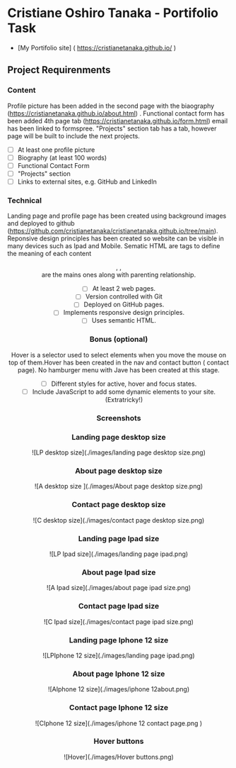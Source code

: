 # Cristiane Oshiro Tanaka - Portifolio Task
- [My Portifolio site] ( https://cristianetanaka.github.io/ )
## Project Requirenments
### Content
Profile picture has been added in the second page with the biaography  (https://cristianetanaka.github.io/about.html) . Functional contact form has been added 4th page tab (https://cristianetanaka.github.io/form.html) email has been linked to formspree. "Projects" section tab has a tab, however page will be built to include the next projects.
- [ ] At least one profile picture
- [ ] Biography (at least 100 words)
- [ ] Functional Contact Form
- [ ] "Projects" section
- [ ] Links to external sites, e.g. GitHub and LinkedIn
### Technical
Landing page and profile page has been created using background images and deployed to github (https://github.com/cristianetanaka/cristianetanaka.github.io/tree/main). Reponsive design principles has been created so website can be visible in many devices such as Ipad and Mobile.  Sematic HTML are tags to define the meaning of each content <header> , <body>, <footer> are the mains ones along with parenting relationship.
- [ ] At least 2 web pages.
- [ ] Version controlled with Git
- [ ] Deployed on GitHub pages.
- [ ] Implements responsive design principles.
- [ ] Uses semantic HTML.
### Bonus (optional) 
Hover is a selector used to select elements when you move the mouse on top of them.Hover has been created in the nav and contact button ( contact page). No hamburger menu with Jave has been created at this stage. 
- [ ] Different styles for active, hover and focus states.
- [ ] Include JavaScript to add some dynamic elements to your site. (Extratricky!)
### Screenshots

### Landing page desktop size
![LP desktop size](./images/landing page desktop size.png)
### About page desktop size
![A desktop size ](./images/About page desktop size.png)
### Contact page desktop size
![C desktop size](./images/contact page desktop size.png)
### Landing page Ipad size
![LP Ipad size](./images/landing page ipad.png)
### About page Ipad size
![A Ipad size](./images/about page ipad size.png)
### Contact page Ipad size
![C Ipad size](./images/contact page ipad size.png)
### Landing page   Iphone 12 size
![LPIphone 12 size](./images/landing page ipad.png)
### About page  Iphone 12 size
![AIphone 12 size](./images/iphone 12about.png)
### Contact page  Iphone 12 size
![CIphone 12 size](./images/iphone 12 contact page.png  )
### Hover buttons
![Hover](./images/Hover buttons.png)

